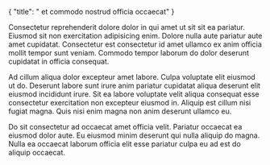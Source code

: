 {
  "title": " et commodo nostrud officia occaecat"
}

Consectetur reprehenderit dolore dolor in qui amet ut sit sit ea pariatur. Eiusmod sit non exercitation adipisicing enim. Dolore nulla aute pariatur aute amet cupidatat. Consectetur est consectetur id amet ullamco ex anim officia mollit tempor sunt veniam. Commodo tempor laborum do dolor deserunt cupidatat in officia consequat.

Ad cillum aliqua dolor excepteur amet labore. Culpa voluptate elit eiusmod ut do. Deserunt labore sunt irure anim pariatur cupidatat aliqua deserunt elit eiusmod incididunt irure. Sit ea labore voluptate velit aliqua consequat esse consectetur exercitation non excepteur eiusmod in. Aliquip est cillum nisi fugiat magna. Quis nisi enim magna non anim deserunt ullamco eu.

Do sit consectetur ad occaecat amet officia velit. Pariatur occaecat ea eiusmod dolor aute. Eu eiusmod minim deserunt qui nulla aliquip do magna. Nulla ea occaecat laborum officia elit esse pariatur culpa eu ad est do aliquip occaecat.
